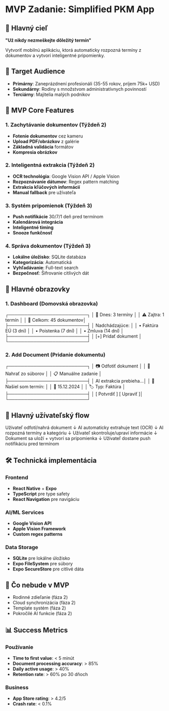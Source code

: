 # MVP Zadanie: Simplified PKM App

## 🎯 Hlavný cieľ
**"Už nikdy nezmeškejte dôležitý termín"**

Vytvoriť mobilnú aplikáciu, ktorá automaticky rozpozná termíny z dokumentov a vytvorí inteligentné pripomienky.

## 👥 Target Audience
- **Primárny**: Zaneprázdnení profesionáli (35-55 rokov, príjem 75k+ USD)
- **Sekundárny**: Rodiny s množstvom administratívnych povinností  
- **Terciárny**: Majitelia malých podnikov

## 📱 MVP Core Features

### 1. Zachytávanie dokumentov (Týždeň 2)
- **Fotenie dokumentov** cez kameru
- **Upload PDF/obrázkov** z galérie
- **Základná validácia** formátov
- **Kompresia obrázkov**

### 2. Inteligentná extrakcia (Týždeň 2)
- **OCR technológia**: Google Vision API / Apple Vision
- **Rozpoznávanie dátumov**: Regex pattern matching
- **Extrakcia kľúčových informácií**
- **Manual fallback** pre užívateľa

### 3. Systém pripomienok (Týždeň 3)
- **Push notifikácie** 30/7/1 deň pred termínom
- **Kalendárová integrácia**
- **Inteligentné timing**
- **Snooze funkčnosť**

### 4. Správa dokumentov (Týždeň 3)
- **Lokálne úložisko**: SQLite databáza
- **Kategorizácia**: Automatická
- **Vyhľadávanie**: Full-text search
- **Bezpečnosť**: Šifrovanie citlivých dát

## 🎨 Hlavné obrazovky

### 1. Dashboard (Domovská obrazovka)
┌─────────────────────────┐
│ 📅 Dnes: 3 termíny      │
│ ⚠️  Zajtra: 1 termín    │
│ 📄 Celkom: 45 dokumentov│
├─────────────────────────┤
│ Nadchádzajúce:          │
│ • Faktúra EÚ (3 dni)    │
│ • Poistenka (7 dní)     │
│ • Zmluva (14 dní)       │
├─────────────────────────┤
│ [+] Pridať dokument     │
└─────────────────────────┘

### 2. Add Document (Pridanie dokumentu)
┌─────────────────────────┐
│ 📷 Odfotiť dokument     │
│ 📁 Nahrať zo súborov    │
│ 📋 Manuálne zadanie     │
├─────────────────────────┤
│ AI extrakcia prebieha...│
│ 🤖 Našiel som termín:   │
│ 📅 15.12.2024          │
│ 🏷️  Typ: Faktúra        │
├─────────────────────────┤
│ [ Potvrdiť ] [ Upraviť ]│
└─────────────────────────┘

## 🔄 Hlavný užívateľský flow

Užívateľ odfotí/nahrá dokument
↓
AI automaticky extrahuje text (OCR)
↓
AI rozpozná termíny a kategóriu
↓
Užívateľ skontroluje/upraví informácie
↓
Dokument sa uloží + vytvorí sa pripomienka
↓
Užívateľ dostane push notifikáciu pred termínom


## 🛠️ Technická implementácia

### Frontend
- **React Native** + **Expo**
- **TypeScript** pre type safety
- **React Navigation** pre navigáciu

### AI/ML Services
- **Google Vision API**
- **Apple Vision Framework**
- **Custom regex patterns**

### Data Storage
- **SQLite** pre lokálne úložisko
- **Expo FileSystem** pre súbory
- **Expo SecureStore** pre citlivé dáta

## 🚫 Čo nebude v MVP

- Rodinné zdieľanie (fáza 2)
- Cloud synchronizácia (fáza 2)
- Template systém (fáza 2)
- Pokročilé AI funkcie (fáza 2)

## 📊 Success Metrics

### Používanie
- **Time to first value**: < 5 minút
- **Document processing accuracy**: > 85%
- **Daily active usage**: > 40%
- **Retention rate**: > 60% po 30 dňoch

### Business
- **App Store rating**: > 4.2/5
- **Crash rate**: < 0.1%
